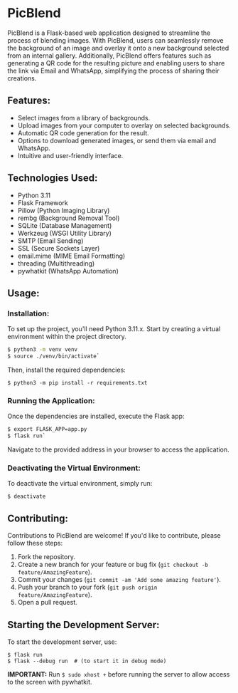 # PicBlend

PicBlend is a Flask-based web application designed to streamline the process of blending images. With PicBlend, users can seamlessly remove the background of an image and overlay it onto a new background selected from an internal gallery.
Additionally, PicBlend offers features such as generating a QR code for the resulting picture and enabling users to share the link via Email and WhatsApp, simplifying the process of sharing their creations.

## Features:

- Select images from a library of backgrounds.
- Upload images from your computer to overlay on selected backgrounds.
- Automatic QR code generation for the result.
- Options to download generated images, or send them via email and WhatsApp.
- Intuitive and user-friendly interface.

## Technologies Used:

- Python 3.11
- Flask Framework
- Pillow (Python Imaging Library)
- rembg (Background Removal Tool)
- SQLite (Database Management)
- Werkzeug (WSGI Utility Library)
- SMTP (Email Sending)
- SSL (Secure Sockets Layer)
- email.mime (MIME Email Formatting)
- threading (Multithreading)
- pywhatkit (WhatsApp Automation)

## Usage:

### Installation:

To set up the project, you'll need Python 3.11.x. Start by creating a virtual environment within the project directory.

```bash
$ python3 -m venv venv
$ source ./venv/bin/activate`
```

Then, install the required dependencies:

`$ python3 -m pip install -r requirements.txt`

### Running the Application:

Once the dependencies are installed, execute the Flask app:

```bash
$ export FLASK_APP=app.py
$ flask run`
```

Navigate to the provided address in your browser to access the application.

### Deactivating the Virtual Environment:

To deactivate the virtual environment, simply run:

`$ deactivate`

## Contributing:

Contributions to PicBlend are welcome! If you'd like to contribute, please follow these steps:

1. Fork the repository.
2. Create a new branch for your feature or bug fix (`git checkout -b feature/AmazingFeature`).
3. Commit your changes (`git commit -am 'Add some amazing feature'`).
4. Push your branch to your fork (`git push origin feature/AmazingFeature`).
5. Open a pull request.

## Starting the Development Server:

To start the development server, use:

```
$ flask run
$ flask --debug run  # (to start it in debug mode)
```

**IMPORTANT:** Run `$ sudo xhost +` before running the server to allow access to the screen with pywhatkit.
